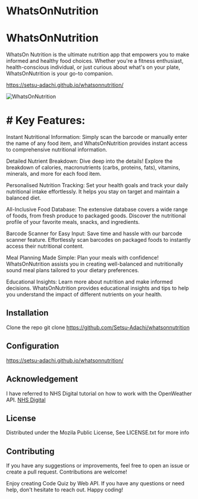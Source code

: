 # WhatsOnNutrition


# WhatsOnNutrition
WhatsOn Nutrition is the ultimate nutrition app that empowers you to make informed and healthy food choices. Whether you're a fitness enthusiast, health-conscious individual, or just curious about what's on your plate, WhatsOnNutrition is your go-to companion.


https://setsu-adachi.github.io/whatsonnutrition/

![WhatsOnNutrition](./assets/whatsonnutrition.png)

# # Key Features:

Instant Nutritional Information:
Simply scan the barcode or manually enter the name of any food item, and WhatsOnNutrition provides instant access to comprehensive nutritional information.

Detailed Nutrient Breakdown:
Dive deep into the details! Explore the breakdown of calories, macronutrients (carbs, proteins, fats), vitamins, minerals, and more for each food item.

Personalised Nutrition Tracking:
Set your health goals and track your daily nutritional intake effortlessly. It helps you stay on target and maintain a balanced diet.

All-Inclusive Food Database:
The extensive database covers a wide range of foods, from fresh produce to packaged goods. Discover the nutritional profile of your favorite meals, snacks, and ingredients.

Barcode Scanner for Easy Input:
Save time and hassle with our barcode scanner feature. Effortlessly scan barcodes on packaged foods to instantly access their nutritional content.

Meal Planning Made Simple:
Plan your meals with confidence! WhatsOnNutrition assists you in creating well-balanced and nutritionally sound meal plans tailored to your dietary preferences.

Educational Insights:
Learn more about nutrition and make informed decisions. WhatsOnNutrition provides educational insights and tips to help you understand the impact of different nutrients on your health.

## Installation
Clone the repo
git clone 
https://github.com/Setsu-Adachi/whatsonnutrition

## Configuration
https://setsu-adachi.github.io/whatsonnutrition/

## Acknowledgement
I have referred to NHS Digital tutorial on how to work with the OpenWeather API. 
[NHS Digital](https://)

## License
Distributed under the Mozila Public License, See LICENSE.txt for more info

## Contributing
If you have any suggestions or improvements, feel free to open an issue or create a pull request. Contributions are welcome!

Enjoy creating Code Quiz by Web API. If you have any questions or need help, don't hesitate to reach out. Happy coding!
